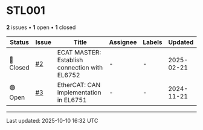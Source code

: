# STL001

**2** issues • **1** open • **1** closed

<table class="github-issue-table">
<thead>
<tr>
<th>Status</th>
<th>Issue</th>
<th>Title</th>
<th>Assignee</th>
<th>Labels</th>
<th>Updated</th>
</tr>
</thead>
<tbody>
<tr><td>🔴 Closed</td><td><a href='./issue-2-ECAT-MASTER-Establish-connection-with-EL6752.md'>#2</a></td><td>ECAT MASTER: Establish connection with EL6752</td><td>-</td><td>-</td><td>2025-02-21</td></tr>
<tr><td>🟢 Open</td><td><a href='./issue-3-EtherCAT-CAN-implementation-in-EL6751.md'>#3</a></td><td>EtherCAT: CAN implementation in EL6751</td><td>-</td><td>-</td><td>2024-11-21</td></tr>
</tbody>
</table>

---

Last updated: 2025-10-10 16:32 UTC